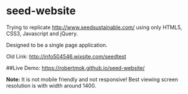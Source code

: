 # seed-website

Trying to replicate http://www.seedsustainable.com/ using only HTML5, CSS3, Javascript and jQuery.

Designed to be a single page application.


Old Link: http://info504546.wixsite.com/seedtest

##Live Demo: https://robertmok.github.io/seed-website/


**Note:** It is not mobile friendly and not responsive! Best viewing screen resolution is with width around 1400. 

